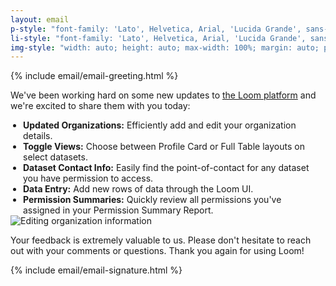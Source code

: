 ```yaml
---
layout: email
p-style: "font-family: 'Lato', Helvetica, Arial, 'Lucida Grande', sans-serif; font-size: 16px; line-height: 1.2em; font-weight: 200; margin: 50px 20px 30px 20px; padding: 0;"
li-style: "font-family: 'Lato', Helvetica, Arial, 'Lucida Grande', sans-serif; font-size: 16px; line-height: 1.2em; font-weight: 200; margin: 0px 20px 5px 20px; padding: 0;"
img-style: "width: auto; height: auto; max-width: 100%; margin: auto; padding-top: 0px; display: block;"
---
```


<p style="{{page.p-style}}">

{% include email/email-greeting.html %}

We've been working hard on some new updates to <a href="https://thedataloom.com/">the Loom platform</a> and we're excited to share them with you today:

</p>
  <ul style="margin: 0px 20px 0px 20px; padding: 0;">
    <li style="{{page.li-style}}"> <b>Updated Organizations:</b> Efficiently add and edit your organization details.</li>
    <li style="{{page.li-style}}"> <b>Toggle Views:</b> Choose between Profile Card or Full Table layouts on select datasets.</li>
    <li style="{{page.li-style}}"> <b>Dataset Contact Info:</b> Easily find the point-of-contact for any dataset you have permission to access.</li>
    <li style="{{page.li-style}}"> <b>Data Entry:</b> Add new rows of data through the Loom UI.</li>
    <li style="{{page.li-style}}"> <b>Permission Summaries:</b> Quickly review all permissions you've assigned in your Permission Summary Report.</li>
  </ul>
  <img style="{{page.img-style}}" src="http://help.thedataloom.com/assets/emails/org.gif" alt="Editing organization information">

<p style="{{page.p-style}}">
Your feedback is extremely valuable to us. Please don't hesitate to reach out with your comments or questions. Thank you again for using Loom!
</p>

<p style="{{page.p-style}}">

{% include email/email-signature.html %}

</p>
